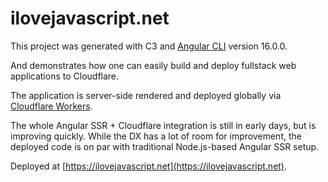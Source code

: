 # ilovejavascript.net

This project was generated with C3 and [Angular CLI](https://github.com/angular/angular-cli) version 16.0.0.

And demonstrates how one can easily build and deploy fullstack web applications to Cloudflare.

The application is server-side rendered and deployed globally via [Cloudflare Workers](https://workers.cloudflare.com).

The whole Angular SSR + Cloudflare integration is still in early days, but is improving quickly. While the DX has a lot of room for improvement, the deployed code is on par with traditional Node.js-based Angular SSR setup.

Deployed at [https://ilovejavascript.net](https://ilovejavascript.net).
